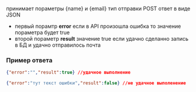 принимает пораметры {name} и {email}
тип отправки POST
ответ в виде JSON
- первый порамтр **error** если в API произошла ошибка то значение пораметра будет true
- второй пораметр **result** значение true если удачно сделанно запись в БД и удачно отправилось почта
### Пример ответа
```json
{"error":"","result":true} //удачное выполнение
```
```json
{"error":"тут текст ошибки","result":false} //не удачное выполенение
```
